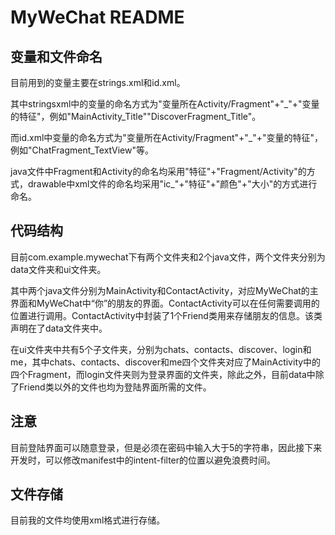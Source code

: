 # MyWeChat README

## 变量和文件命名

目前用到的变量主要在strings.xml和id.xml。

其中stringsxml中的变量的命名方式为"变量所在Activity/Fragment"+"_"+"变量的特征"，例如"MainActivity_Title""DiscoverFragment_Title"。

而id.xml中变量的命名方式为"变量所在Activity/Fragment"+"_"+"变量的特征"，例如"ChatFragment_TextView"等。

java文件中Fragment和Activity的命名均采用"特征"+"Fragment/Activity"的方式，drawable中xml文件的命名均采用"ic_"+"特征"+"颜色"+"大小"的方式进行命名。



## 代码结构

目前com.example.mywechat下有两个文件夹和2个java文件，两个文件夹分别为data文件夹和ui文件夹。

其中两个java文件分别为MainActivity和ContactActivity，对应MyWeChat的主界面和MyWeChat中“你”的朋友的界面。ContactActivity可以在任何需要调用的位置进行调用。ContactActivity中封装了1个Friend类用来存储朋友的信息。该类声明在了data文件夹中。

在ui文件夹中共有5个子文件夹，分别为chats、contacts、discover、login和me，其中chats、contacts、discover和me四个文件夹对应了MainActivity中的四个Fragment，而login文件夹则为登录界面的文件夹，除此之外，目前data中除了Friend类以外的文件也均为登陆界面所需的文件。



## 注意

目前登陆界面可以随意登录，但是必须在密码中输入大于5的字符串，因此接下来开发时，可以修改manifest中的intent-filter的位置以避免浪费时间。



## 文件存储

目前我的文件均使用xml格式进行存储。